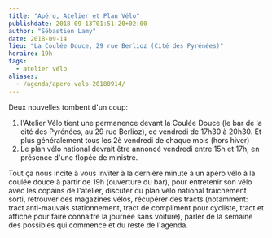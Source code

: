 ```yaml
---
title: "Apéro, Atelier et Plan Vélo"
publishdate: 2018-09-13T01:51:20+02:00
author: "Sébastien Lamy"
date: 2018-09-14
lieu: "La Coulée Douce, 29 rue Berlioz (Cité des Pyrénées)"
horaire: 19h
tags:
  - atelier vélo
aliases:
  - /agenda/apero-velo-20180914/
---
```


Deux nouvelles tombent d'un coup:

1. l'Atelier Vélo tient une permanence devant la Coulée Douce (le bar de la cité
   des Pyrénées, au 29 rue Berlioz), ce vendredi de 17h30 à 20h30. Et plus
   généralement tous les 2è vendredi de chaque mois (hors hiver) 
2. Le plan vélo national devrait être annoncé vendredi entre 15h et 17h, en 
   présence d'une flopée de ministre.

<!--more-->

Tout ça nous incite à vous inviter à la dernière minute à un apéro vélo à la
coulée douce à partir de 19h (ouverture du bar), pour entretenir son vélo avec
les copains de l'atelier, discuter du plan vélo national fraichement sorti,
retrouver des magazines vélos, récupérer des tracts (notamment: tract
anti-mauvais stationnement, tract de compliment pour cycliste, tract et affiche
pour faire connaitre la journée sans voiture), parler de la semaine des
possibles qui commence et du reste de l'agenda.
